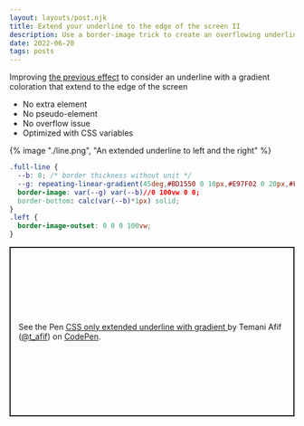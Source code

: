 ```yaml
---
layout: layouts/post.njk
title: Extend your underline to the edge of the screen II
description: Use a border-image trick to create an overflowing underline
date: 2022-06-20
tags: posts
---
```


Improving [the previous effect](/overflowing-underline/) to consider an underline with a gradient coloration that extend to the edge of the screen
* No extra element
* No pseudo-element
* No overflow issue
* Optimized with CSS variables

{% image "./line.png", "An extended underline to left and the right" %}

```css
.full-line {
  --b: 8; /* border thickness without unit */
  --g: repeating-linear-gradient(45deg,#BD1550 0 10px,#E97F02 0 20px,#F8CA00 0 30px);
  border-image: var(--g) var(--b)//0 100vw 0 0;
  border-bottom: calc(var(--b)*1px) solid;
}
.left {
  border-image-outset: 0 0 0 100vw;
}
```

<p class="codepen" data-height="300" data-default-tab="result" data-slug-hash="mdXYyRg" data-preview="true" data-user="t_afif" style="height: 300px; box-sizing: border-box; display: flex; align-items: center; justify-content: center; border: 2px solid; margin: 1em 0; padding: 1em;">
  <span>See the Pen <a href="https://codepen.io/t_afif/pen/mdXYyRg">
  CSS only extended underline with gradient </a> by Temani Afif (<a href="https://codepen.io/t_afif">@t_afif</a>)
  on <a href="https://codepen.io">CodePen</a>.</span>
</p>
<script async src="https://cpwebassets.codepen.io/assets/embed/ei.js"></script>
